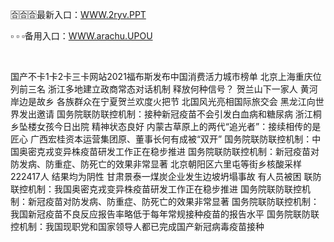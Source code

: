 <p>
	🈴🈴🈴最新入口：<a href="http://www.baidu.com/link?url=6MA2SWnO3Raqke39an_0PUxosM6ZrUGzi1BN9tNnlPW&wd">WWW.2ryv.PPT</a> 
	<p>
		▫
▫
▫备用入口：<a href="http://www.baidu.com/link?url=6MA2SWnO3Raqke39an_0PUxosM6ZrUGzi1BN9tNnlPW&wd">WWW.arachu.UPOU</a> 
	</p>
	<p>
		<br />
	</p>
	<p>
		国产不卡1卡2卡三卡网站2021福布斯发布中国消费活力城市榜单 北京上海重庆位列前三名
浙江多地建立政商常态对话机制 释放何种信号？
贺兰山下一家人 黄河岸边是故乡 各族群众在宁夏贺兰欢度火把节
北国风光亮相国际旅交会 黑龙江向世界发出邀请
国务院联防联控机制：接种新冠疫苗不会引发白血病和糖尿病
浙江桐乡坠楼女孩今日出院 精神状态良好
内蒙古草原上的两代“追光者”：接续相传的是匠心
广西宏桂资本运营集团原、董事长何有成被“双开”
国务院联防联控机制：中国奥密克戎变异株疫苗研发工作正在稳步推进
国务院联防联控机制：新冠疫苗对防发病、防重症、防死亡的效果非常显著
北京朝阳区六里屯等街乡核酸采样222417人 结果均为阴性
甘肃景泰一煤炭企业发生边坡坍塌事故 有人员被困
联防联控机制：我国奥密克戎变异株疫苗研发工作正在稳步推进
国务院联防联控机制：新冠疫苗对防发病、防重症、防死亡的效果非常显著
国务院联防联控机制：我国新冠疫苗不良反应报告率略低于每年常规接种疫苗的报告水平
国务院联防联控机制：我国现职党和国家领导人都已完成国产新冠病毒疫苗接种
	</p>
